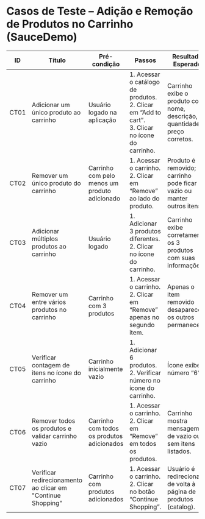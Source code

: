 # Casos de Teste – Adição e Remoção de Produtos no Carrinho (SauceDemo)

| ID    | Título                                              | Pré-condição                            | Passos                                                                                                                                   | Resultado Esperado                                                                 |
|-------|------------------------------------------------------|-----------------------------------------|------------------------------------------------------------------------------------------------------------------------------------------|-------------------------------------------------------------------------------------|
| CT01  | Adicionar um único produto ao carrinho              | Usuário logado na aplicação             | 1. Acessar o catálogo de produtos.<br>2. Clicar em “Add to cart”.<br>3. Clicar no ícone do carrinho.                                     | Carrinho exibe o produto com nome, descrição, quantidade e preço corretos.                    |
| CT02  | Remover um único produto do carrinho                | Carrinho com pelo menos um produto adicionado      | 1. Acessar o carrinho.<br>2. Clicar em “Remove” ao lado do produto.                                                                      | Produto é removido; carrinho pode ficar vazio ou manter outros itens.              |
| CT03  | Adicionar múltiplos produtos ao carrinho            | Usuário logado                          | 1. Adicionar 3 produtos diferentes.<br>2. Clicar no ícone do carrinho.                                                                   | Carrinho exibe corretamente os 3 produtos com suas informações.                    |
| CT04  | Remover um entre vários produtos no carrinho        | Carrinho com 3 produtos                 | 1. Acessar o carrinho.<br>2. Clicar em “Remove” apenas no segundo item.                                                                  | Apenas o item removido desaparece; os outros permanecem.                           |
| CT05  | Verificar contagem de itens no ícone do carrinho    | Carrinho inicialmente vazio             | 1. Adicionar 6 produtos.<br>2. Verificar número no ícone do carrinho.                                                                    | Ícone exibe número “6”.                                                            |
| CT06  | Remover todos os produtos e validar carrinho vazio  | Carrinho com todos os produtos adicionados       | 1. Acessar o carrinho.<br>2. Clicar em “Remove” em todos os produtos.| Carrinho mostra mensagem de vazio ou sem itens listados.         
| CT07  | Verificar redirecionamento ao clicar em "Continue Shopping" | Carrinho com produtos adicionados    | 1. Acessar o carrinho.<br>2. Clicar no botão “Continue Shopping”.                                                                        | Usuário é redirecionado de volta à página de produtos (catalog).                  ||
